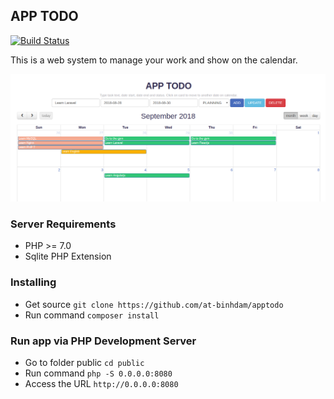 ## APP TODO
[![Build Status](https://travis-ci.org/at-binhdam/apptodo.svg?branch=master)](https://travis-ci.org/at-binhdam/apptodo)

This is a web system to manage your work and show on the calendar.

[![Screenshot](https://raw.githubusercontent.com/at-binhdam/apptodo/master/public/images/app.png)]()

### Server Requirements
- PHP >= 7.0
- Sqlite PHP Extension

### Installing
- Get source `git clone https://github.com/at-binhdam/apptodo`
- Run command `composer install`

### Run app via PHP Development Server
- Go to folder public `cd public`
- Run command `php -S 0.0.0.0:8080`
- Access the URL `http://0.0.0.0:8080`

